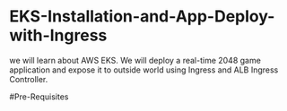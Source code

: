 # EKS-Installation-and-App-Deploy-with-Ingress
we will learn about AWS EKS. We will deploy a real-time 2048 game application and expose it to outside world using Ingress and ALB Ingress Controller. 

#Pre-Requisites
